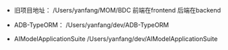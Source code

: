 

- 旧项目地址： 
/Users/yanfang/MOM/BDC
前端在frontend 后端在backend

- ADB-TypeORM：
/Users/yanfang/dev/ADB-TypeORM

- AIModelApplicationSuite
/Users/yanfang/dev/AIModelApplicationSuite